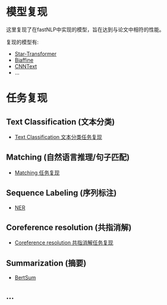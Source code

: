 # 模型复现
这里复现了在fastNLP中实现的模型，旨在达到与论文中相符的性能。

复现的模型有:
- [Star-Transformer](Star_transformer/)
- [Biaffine](https://github.com/fastnlp/fastNLP/blob/999a14381747068e9e6a7cc370037b320197db00/fastNLP/models/biaffine_parser.py#L239)
- [CNNText](https://github.com/fastnlp/fastNLP/blob/999a14381747068e9e6a7cc370037b320197db00/fastNLP/models/cnn_text_classification.py#L12)
- ...

# 任务复现
## Text Classification (文本分类)
- [Text Classification 文本分类任务复现](text_classification)


## Matching (自然语言推理/句子匹配)
- [Matching 任务复现](matching)


## Sequence Labeling (序列标注)
- [NER](seqence_labelling/ner)


## Coreference resolution (共指消解)
- [Coreference resolution 共指消解任务复现](coreference_resolution)


## Summarization (摘要)
- [BertSum](Summmarization)


## ...
